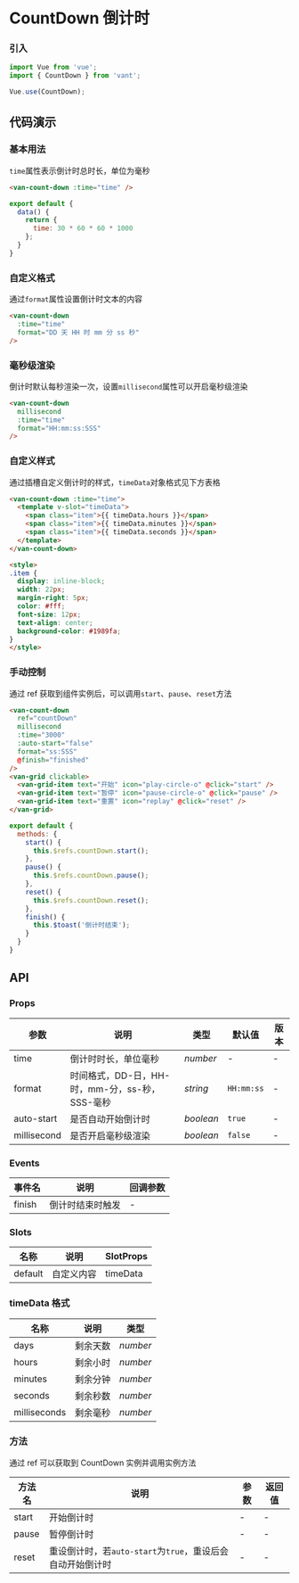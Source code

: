 # CountDown 倒计时

### 引入

``` javascript
import Vue from 'vue';
import { CountDown } from 'vant';

Vue.use(CountDown);
```

## 代码演示

### 基本用法

`time`属性表示倒计时总时长，单位为毫秒

```html
<van-count-down :time="time" />
```

```js
export default {
  data() {
    return {
      time: 30 * 60 * 60 * 1000
    };
  }
}
```

### 自定义格式

通过`format`属性设置倒计时文本的内容

```html
<van-count-down
  :time="time"
  format="DD 天 HH 时 mm 分 ss 秒"
/>
```

### 毫秒级渲染

倒计时默认每秒渲染一次，设置`millisecond`属性可以开启毫秒级渲染

```html
<van-count-down
  millisecond
  :time="time"
  format="HH:mm:ss:SSS"
/>
```

### 自定义样式

通过插槽自定义倒计时的样式，`timeData`对象格式见下方表格

```html
<van-count-down :time="time">
  <template v-slot="timeData">
    <span class="item">{{ timeData.hours }}</span>
    <span class="item">{{ timeData.minutes }}</span>
    <span class="item">{{ timeData.seconds }}</span>
  </template>
</van-count-down>

<style>
.item {
  display: inline-block;
  width: 22px;
  margin-right: 5px;
  color: #fff;
  font-size: 12px;
  text-align: center;
  background-color: #1989fa;
}
</style>
```

### 手动控制

通过 ref 获取到组件实例后，可以调用`start`、`pause`、`reset`方法

```html
<van-count-down
  ref="countDown"
  millisecond
  :time="3000"
  :auto-start="false"
  format="ss:SSS"
  @finish="finished"
/>
<van-grid clickable>
  <van-grid-item text="开始" icon="play-circle-o" @click="start" />
  <van-grid-item text="暂停" icon="pause-circle-o" @click="pause" />
  <van-grid-item text="重置" icon="replay" @click="reset" />
</van-grid>
```

```js
export default {
  methods: {
    start() {
      this.$refs.countDown.start();
    },
    pause() {
      this.$refs.countDown.pause();
    },
    reset() {
      this.$refs.countDown.reset();
    },
    finish() {
      this.$toast('倒计时结束');
    }
  }
}
```

## API

### Props

| 参数 | 说明 | 类型 | 默认值 | 版本 |
|------|------|------|------|------|
| time | 倒计时时长，单位毫秒 | *number* | - | - |
| format | 时间格式，DD-日，HH-时，mm-分，ss-秒，SSS-毫秒 | *string* | `HH:mm:ss` | - |
| auto-start | 是否自动开始倒计时 | *boolean* | `true` | - |
| millisecond | 是否开启毫秒级渲染 | *boolean* | `false` | - |

### Events

| 事件名 | 说明 | 回调参数 |
|------|------|------|
| finish | 倒计时结束时触发 | - |

### Slots

| 名称 | 说明 | SlotProps |
|------|------|------|
| default | 自定义内容 | timeData |

### timeData 格式

| 名称 | 说明 | 类型 |
|------|------|------|
| days | 剩余天数 | *number* |
| hours | 剩余小时 | *number* |
| minutes | 剩余分钟 | *number* |
| seconds | 剩余秒数 | *number* |
| milliseconds | 剩余毫秒 | *number* |

### 方法

通过 ref 可以获取到 CountDown 实例并调用实例方法

| 方法名 | 说明 | 参数 | 返回值 |
|------|------|------|------|
| start | 开始倒计时 | - | - |
| pause | 暂停倒计时 | - | - |
| reset | 重设倒计时，若`auto-start`为`true`，重设后会自动开始倒计时 | - | - |
